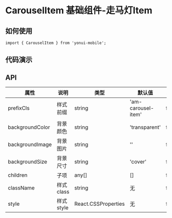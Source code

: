 # CarouselItem 基础组件-走马灯Item
## 如何使用

```
import { CarouselItem } from 'yonui-mobile';

```

## 代码演示


## API

属性 | 说明 | 类型 | 默认值 | 必选
----|-----|------|------|------
prefixCls | 样式前缀 | string | 'am-carousel-item' | false
backgroundColor | 背景颜色 | string | 'transparent' | false
backgroundImage | 背景图片 | string | '' | false
backgroundSize | 背景尺寸 | string | 'cover' | false
children | 子项 | any[] | [] | false
className | 样式class | string | 无 | false
style | 样式style | React.CSSProperties | 无 | false
